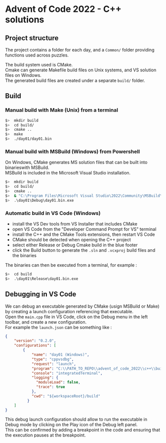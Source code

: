 
# Advent of Code 2022 - C++ solutions

## Project structure

The project contains a folder for each day, and a `Common/` folder providing functions used across puzzles.

The build system used is CMake.  
Cmake can generate Makefile build files on Unix systems, and VS solution files on Windows.  
The generated build files are created under a separate `build/` folder.

## Build

### Manual build with Make (Unix) from a terminal

```bash
$>  mkdir build
$>  cd build/
$>  cmake ..
$>  make
$>  ./day01/day01.bin
```

### Manual build with MSBuild (Windows) from Powershell

On Windows, CMake generates MS solution files that can be built into binarieswith MSBuild.  
MSBuild is included in the Microsoft Visual Studio installation.

```bash
$>  mkdir build
$>  cd build/
$>  cmake ..
$>  & "C:\Program Files\Microsoft Visual Studio\2022\Community\MSBuild\Current\Bin\MSBuild.exe" day01\day01.bin.vcxproj
$>  .\day01\Debug\day01.bin.exe
```

### Automatic build in VS Code (Windows)

 - install the VS Dev tools from VS Installer that includes CMake
 - open VS Code from the "Developer Command Prompt for VS" terminal
 - install the C++ and the CMake Tools extensions, then restart VS Code
 - CMake should be detected when opening the C++ project
 - select either Release or Debug Cmake build in the blue footer
 - click the Build button to generate the `.sln` and `.vcxproj` build files and the binaries

The binaries can then be executed from a terminal, for example :
 ```bash
$>  cd build
$>  .\day01\Release\day01.bin.exe
```

## Debugging in VS Code

We can debug an executable generated by CMake (usign MSBuild or Make) by creating a launch configuration referencing that executable.  
Open the `main.cpp` file in VS Code, click on the Debug menu in the left toolbar, and create a new configuration.  
For example the `launch.json` can be something like :

```json
{
    "version": "0.2.0",
    "configurations": [ 
        {
            "name": "day01 (Windows)",
            "type": "cppvsdbg",
            "request": "launch",
            "program": "C:\\PATH_TO_REPO\\advent_of_code_2022\\c++\\build\\day01\\Debug\\day01.bin.exe",
            "console": "integratedTerminal",
            "logging": {
              "moduleLoad": false,
              "trace": true
            },
            "cwd": "${workspaceRoot}/build"
          }
    ]
}
```
This debug launch configuration should allow to run the executable in Debug mode by clicking on the Play icon of the Debug left panel.  
This can be confirmed by adding a breakpoint in the code and ensuring that the execution pauses at the breakpoint.
